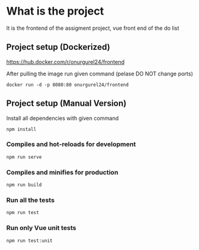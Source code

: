 # What is the project
It is the frontend of the assigment project, vue front end of the do list

## Project setup (Dockerized)
https://hub.docker.com/r/onurgurel24/frontend

After pulling the image run given command (pelase DO NOT change ports)
```
docker run -d -p 8080:80 onurgurel24/frontend
```

## Project setup (Manual Version)
Install all dependencies with given command 
```
npm install
```

### Compiles and hot-reloads for development
```
npm run serve
```

### Compiles and minifies for production
```
npm run build
```

### Run all the tests
```
npm run test
```

### Run only Vue unit tests
```
npm run test:unit
```
